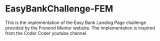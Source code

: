 # EasyBankChallenge-FEM
This is the implementation of the Easy Bank Landing Page challenge provided by the Fronend Mentor website. The implementation is inspired from the Coder Coder youtube channel.
